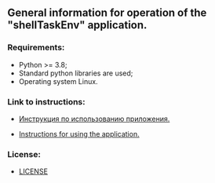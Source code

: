 General information for operation of the "shellTaskEnv" application.
---
### Requirements:
- Python >= 3.8;
- Standard python libraries are used;
- Operating system Linux.

### Link to instructions:
- [Инструкция по использованию приложения.](app/doc/Instruction(RU).md)

- [Instructions for using the application.](app/doc/Instruction(ENG).md)

### License:
- [LICENSE](LICENSE)



